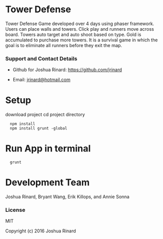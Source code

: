 # Tower Defense

Tower Defense Game developed over 4 days using phaser framework. Users can place walls and towers. Click play and runners move across board. Towers auto target and auto shoot based on type. Gold is accumulated to purchase more towers.
It is a survival game in which the goal is to eliminate all runners before they exit the map.


### Support and Contact Details

* Github for Joshua Rinard: https://github.com/jrinard

* Email: jrinard@hotmail.com


# Setup
  download project
  cd project directory
```
  npm install
  npm install grunt -global
```

# Run App in terminal
```
  grunt
```

# Development Team
Joshua Rinard, Bryant Wang, Erik Killops, and Annie Sonna


### License

MIT

Copyright (c) 2016 Joshua Rinard
